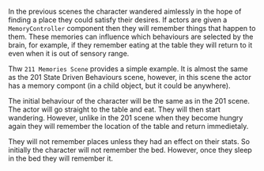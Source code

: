 In the previous scenes the character wandered aimlessly in the hope of finding a place they could satisfy their desires. If actors are given a `MemoryController` component then they will remember things
that happen to them. These memories can influence which behaviours are selected by the brain, for example, if they remember eating at the table they will return to it even when it is out of sensory range.

Thw `211 Memories Scene` provides a simple example. It is almost the same as the 201 State Driven Behaviours scene, however, in this scene the actor has a memory compont (in a child object, but it could be anywhere). 

The initial behaviour of the character will be the same as in the 201 scene. The actor will go straight to the table and eat. They will then start wandering. However, unlike in the 201 scene when they become hungry again they will remember the location of the table and return immedietaly.

They will not remember places unless they had an effect on their stats. So initially the character will not remember the bed. However, once they sleep in the bed they will remember it.